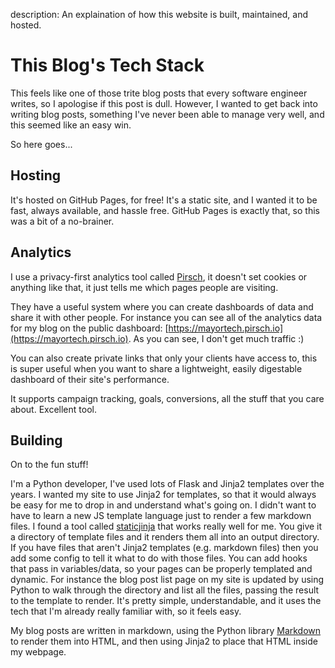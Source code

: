 description: An explaination of how this website is built, maintained, and hosted.

# This Blog's Tech Stack

This feels like one of those trite blog posts that every software engineer writes, so I apologise if this post is dull. However, I wanted to get back into writing blog posts, something I've never been able to manage very well, and this seemed like an easy win.

So here goes...

## Hosting

It's hosted on GitHub Pages, for free! It's a static site, and I wanted it to be fast, always available, and hassle free. GitHub Pages is exactly that, so this was a bit of a no-brainer.

## Analytics

I use a privacy-first analytics tool called [Pirsch](https://pirsch.io), it doesn't set cookies or anything like that, it just tells me which pages people are visiting.

They have a useful system where you can create dashboards of data and share it with other people. For instance you can see all of the analytics data for my blog on the public dashboard: [https://mayortech.pirsch.io](https://mayortech.pirsch.io). As you can see, I don't get much traffic :)

You can also create private links that only your clients have access to, this is super useful when you want to share a lightweight, easily digestable dashboard of their site's performance.

It supports campaign tracking, goals, conversions, all the stuff that you care about. Excellent tool.

## Building

On to the fun stuff!

I'm a Python developer, I've used lots of Flask and Jinja2 templates over the years. I wanted my site to use Jinja2 for templates, so that it would always be easy for me to drop in and understand what's going on. I didn't want to have to learn a new JS template language just to render a few markdown files. I found a tool called [staticjinja](https://staticjinja.readthedocs.io/en/stable/) that works really well for me. You give it a directory of template files and it renders them all into an output directory. If you have files that aren't Jinja2 templates (e.g. markdown files) then you add some config to tell it what to do with those files. You can add hooks that pass in variables/data, so your pages can be properly templated and dynamic. For instance the blog post list page on my site is updated by using Python to walk through the directory and list all the files, passing the result to the template to render. It's pretty simple, understandable, and it uses the tech that I'm already really familiar with, so it feels easy.

My blog posts are written in markdown, using the Python library [Markdown](https://pypi.org/project/Markdown/) to render them into HTML, and then using Jinja2 to place that HTML inside my webpage.
